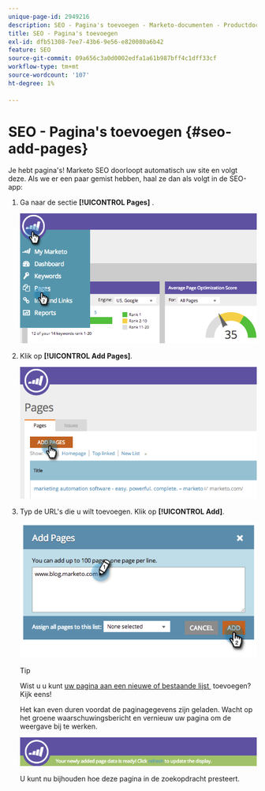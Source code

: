 ```yaml
---
unique-page-id: 2949216
description: SEO - Pagina's toevoegen - Marketo-documenten - Productdocumentatie
title: SEO - Pagina's toevoegen
exl-id: dfb51308-7ee7-43b6-9e56-e820080a6b42
feature: SEO
source-git-commit: 09a656c3a0d0002edfa1a61b987bff4c1dff33cf
workflow-type: tm+mt
source-wordcount: '107'
ht-degree: 1%

---
```


# SEO - Pagina&#39;s toevoegen {#seo-add-pages}

Je hebt pagina&#39;s! Marketo SEO doorloopt automatisch uw site en volgt deze. Als we er een paar gemist hebben, haal ze dan als volgt in de SEO-app:

1. Ga naar de sectie **[!UICONTROL Pages]** .

   ![](assets/image2014-9-18-12-3a55-3a19.png)

1. Klik op **[!UICONTROL Add Pages]**.

   ![](assets/image2014-9-18-12-3a55-3a53.png)

1. Typ de URL&#39;s die u wilt toevoegen. Klik op **[!UICONTROL Add]**.

   ![](assets/image2014-9-18-12-3a56-3a15.png)

   >[!TIP]
   >
   >Wist u u kunt [&#x200B; uw pagina aan een nieuwe of bestaande lijst &#x200B;](/help/marketo/product-docs/additional-apps/seo/understanding-seo/seo-managing-lists.md) toevoegen? Kijk eens!

   Het kan even duren voordat de paginagegevens zijn geladen. Wacht op het groene waarschuwingsbericht en vernieuw uw pagina om de weergave bij te werken.

   ![](assets/image2014-9-18-12-3a57-3a10.png)

   U kunt nu bijhouden hoe deze pagina in de zoekopdracht presteert.
